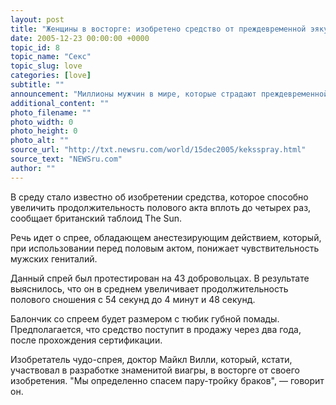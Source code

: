 ```yaml
---
layout: post
title: "Женщины в восторге: изобретено средство от преждевременной эякуляции"
date: 2005-12-23 00:00:00 +0000
topic_id: 8
topic_name: "Секс"
topic_slug: love
categories: [love]
subtitle: ""
announcement: "Миллионы мужчин в мире, которые страдают преждевременной эякуляцией, могут вздохнуть с облегчением."
additional_content: ""
photo_filename: ""
photo_width: 0
photo_height: 0
photo_alt: ""
source_url: "http://txt.newsru.com/world/15dec2005/keksspray.html"
source_text: "NEWSru.com"
author: ""
---
```

В среду стало известно об изобретении средства, которое способно увеличить продолжительность полового акта вплоть до четырех раз, сообщает британский таблоид The Sun.

Речь идет о спрее, обладающем анестезирующим действием, который, при использовании перед половым актом, понижает чувствительность мужских гениталий.

Данный спрей был протестирован на 43 добровольцах. В результате выяснилось, что он в среднем увеличивает продолжительность полового сношения с 54 секунд до 4 минут и 48 секунд.

Балончик со спреем будет размером с тюбик губной помады. Предполагается, что средство поступит в продажу через два года, после прохождения сертификации.

Изобретатель чудо-спрея, доктор Майкл Вилли, который, кстати, участвовал в разработке знаменитой виагры, в восторге от своего изобретения. "Мы определенно спасем пару-тройку браков", &mdash; говорит он.
